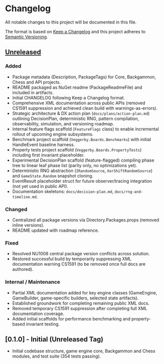 # Changelog

All notable changes to this project will be documented in this file.

The format is based on [Keep a Changelog](https://keepachangelog.com/en/1.1.0/) and this project adheres to [Semantic Versioning](https://semver.org/spec/v2.0.0.html).

## [Unreleased]

### Added

- Package metadata (Description, PackageTags) for Core, Backgammon, Chess and API projects.
- README packaged as NuGet readme (PackageReadmeFile) and included in artifacts.
- Initial CHANGELOG following Keep a Changelog format.
- Comprehensive XML documentation across public APIs (removed CS1591 suppression and achieved clean build with warnings-as-errors).
- Strategic architecture & DX action plan (`docs/plans/action-plan.md`) outlining DecisionPlan, deterministic RNG, pattern compilation, observability, simulation, and versioning roadmap.
- Internal feature flags scaffold (`FeatureFlags` class) to enable incremental rollout of upcoming engine subsystems.
- Benchmark project scaffold (`Veggerby.Boards.Benchmarks`) with initial HandleEvent baseline harness.
- Property tests project scaffold (`Veggerby.Boards.PropertyTests`) including first invariant placeholder.
- Experimental DecisionPlan scaffold (feature-flagged) compiling phase tree to linear leaf phase list (parity only, no optimizations yet).
- Deterministic RNG abstraction (`IRandomSource`, `XorShiftRandomSource`) and `GameState.Random` snapshot cloning.
- EventResult placeholder struct for future observer/tracing integration (not yet used in public API).
- Documentation skeletons: `docs/decision-plan.md`, `docs/rng-and-timeline.md`.

### Changed

- Centralized all package versions via Directory.Packages.props (removed inline versions).
- README updated with roadmap reference.

### Fixed

- Resolved NU1008 central package version conflicts across solution.
- Restored successful build by temporarily suppressing XML documentation warning CS1591 (to be removed once full docs are authored).

### Internal / Maintenance

- Partial XML documentation added for key engine classes (GameEngine, GameBuilder, game-specific builders, selected state artifacts).
- Established groundwork for completing remaining public XML docs.
- Removed temporary CS1591 suppression after completing full XML documentation coverage.
- Added initial scaffolds for performance benchmarking and property-based invariant testing.

## [0.1.0] - Initial (Unreleased Tag)

- Initial codebase structure, game engine core, Backgammon and Chess modules, and test suite (354 tests passing).

[Unreleased]: https://github.com/veggerby/Veggerby.Boards/compare/v0.1.0...HEAD
